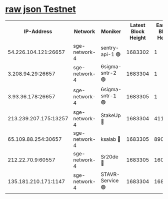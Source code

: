 
[raw json Testnet](https://rpc-check.sget.stavr.tech/sget/rpc-sget-result.json)
=


<table><tr><th>IP-Address</th><th>Network</th><th>Moniker</th><th>Latest Block Height</th><th>Earliest Block Height</th><th>Catching Up</th><th>Tx Index</th><th>Voting Power</th><th>Scan Time</th></tr><tr><td>54.226.104.121:26657</td><td>sge-network-4</td><td>sentry-api-1 🟢</td><td>1683302</td><td>1</td><td>False</td><td>on</td><td>0</td><td>2024-02-22T08:18:45.428106373UTC</td></tr><tr><td>3.208.94.29:26657</td><td>sge-network-4</td><td>6sigma-sntr-2 🟢</td><td>1683304</td><td>1</td><td>False</td><td>on</td><td>0</td><td>2024-02-22T08:18:55.543117715UTC</td></tr><tr><td>3.93.36.178:26657</td><td>sge-network-4</td><td>6sigma-sntr-1 🟢</td><td>1683305</td><td>1</td><td>False</td><td>on</td><td>0</td><td>2024-02-22T08:18:58.182195309UTC</td></tr><tr><td>213.239.207.175:13257</td><td>sge-network-4</td><td>StakeUp 🔴</td><td>1683304</td><td>411001</td><td>False</td><td>off</td><td>100</td><td>2024-02-22T08:18:54.535452213UTC</td></tr><tr><td>65.109.88.254:30657</td><td>sge-network-4</td><td>ksalab 🔴</td><td>1683305</td><td>890001</td><td>False</td><td>off</td><td>2185</td><td>2024-02-22T08:19:00.643238833UTC</td></tr><tr><td>212.22.70.9:60557</td><td>sge-network-4</td><td>Sr20de 🔴</td><td>1683305</td><td>1608978</td><td>False</td><td>on</td><td>104</td><td>2024-02-22T08:19:03.121891411UTC</td></tr><tr><td>135.181.210.171:1147</td><td>sge-network-4</td><td>STAVR-Service 🟢</td><td>1683304</td><td>1681001</td><td>False</td><td>on</td><td>0</td><td>2024-02-22T08:18:54.863275844UTC</td></tr></table>
